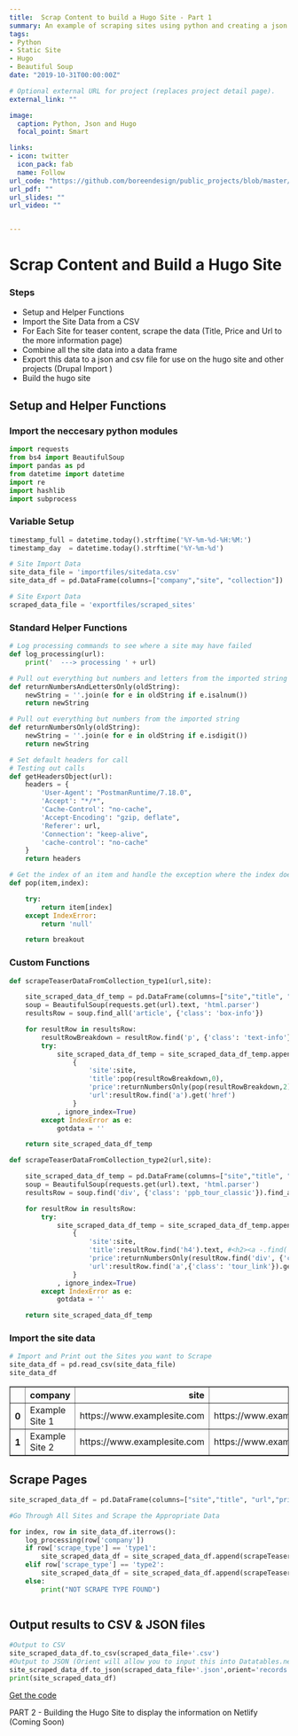 ```yaml
---
title:  Scrap Content to build a Hugo Site - Part 1
summary: An example of scraping sites using python and creating a json file for use in Hugo
tags:
- Python
- Static Site
- Hugo
- Beautiful Soup
date: "2019-10-31T00:00:00Z"

# Optional external URL for project (replaces project detail page).
external_link: ""

image:
  caption: Python, Json and Hugo
  focal_point: Smart

links:
- icon: twitter
  icon_pack: fab
  name: Follow
url_code: "https://github.com/boreendesign/public_projects/blob/master/Scrape%20Content%20and%20Build%20Hugo%20Site.ipynb"
url_pdf: ""
url_slides: ""
url_video: ""


---
```

# Scrap Content and Build a Hugo Site

### Steps
* Setup and Helper Functions
* Import the Site Data from a CSV
* For Each Site for teaser content, scrape the data (Title, Price and Url to the more information page)
* Combine all the site data into a data frame
* Export this data to a json and csv file for use on the hugo site and other projects (Drupal Import )
* Build the hugo site

## Setup and Helper Functions

### Import the neccesary python modules


```python
import requests
from bs4 import BeautifulSoup
import pandas as pd
from datetime import datetime
import re
import hashlib
import subprocess
```

### Variable Setup


```python
timestamp_full = datetime.today().strftime('%Y-%m-%d-%H:%M:')
timestamp_day  = datetime.today().strftime('%Y-%m-%d')

# Site Import Data
site_data_file = 'importfiles/sitedata.csv'
site_data_df = pd.DataFrame(columns=["company","site", "collection"])

# Site Export Data
scraped_data_file = 'exportfiles/scraped_sites'

```

### Standard Helper Functions


```python
# Log processing commands to see where a site may have failed
def log_processing(url):
    print('  ---> processing ' + url)

# Pull out everything but numbers and letters from the imported string
def returnNumbersAndLettersOnly(oldString):
    newString = ''.join(e for e in oldString if e.isalnum())
    return newString

# Pull out everything but numbers from the imported string
def returnNumbersOnly(oldString):
    newString = ''.join(e for e in oldString if e.isdigit())
    return newString

# Set default headers for call
# Testing out calls
def getHeadersObject(url):
    headers = {
        'User-Agent': "PostmanRuntime/7.18.0",
        'Accept': "*/*",
        'Cache-Control': "no-cache",
        'Accept-Encoding': "gzip, deflate",
        'Referer': url,
        'Connection': "keep-alive",
        'cache-control': "no-cache"
    }
    return headers

# Get the index of an item and handle the exception where the index does not exist and set to empty
def pop(item,index):

    try:
        return item[index]
    except IndexError:
        return 'null'

    return breakout
```

### Custom Functions


```python
def scrapeTeaserDataFromCollection_type1(url,site):

    site_scraped_data_df_temp = pd.DataFrame(columns=["site","title", "url","price"])
    soup = BeautifulSoup(requests.get(url).text, 'html.parser')
    resultsRow = soup.find_all('article', {'class': 'box-info'})

    for resultRow in resultsRow:
        resultRowBreakdown = resultRow.find('p', {'class': 'text-info'}).text.split('\n')
        try:
            site_scraped_data_df_temp = site_scraped_data_df_temp.append(
                {
                    'site':site,
                    'title':pop(resultRowBreakdown,0),
                    'price':returnNumbersOnly(pop(resultRowBreakdown,2)),
                    'url':resultRow.find('a').get('href')
                }
            , ignore_index=True)
        except IndexError as e:
            gotdata = ''

    return site_scraped_data_df_temp

def scrapeTeaserDataFromCollection_type2(url,site):

    site_scraped_data_df_temp = pd.DataFrame(columns=["site","title", "url","price"])
    soup = BeautifulSoup(requests.get(url).text, 'html.parser')
    resultsRow = soup.find('div', {'class': 'ppb_tour_classic'}).find_all('div', {'class': 'element'})

    for resultRow in resultsRow:
        try:
            site_scraped_data_df_temp = site_scraped_data_df_temp.append(
                {
                    'site':site,
                    'title':resultRow.find('h4').text, #<h2><a -.find('a'),
                    'price':returnNumbersOnly(resultRow.find('div', {'class': 'tour_price'}).text.strip('$')),
                    'url':resultRow.find('a',{'class': 'tour_link'}).get('href')
                }
            , ignore_index=True)
        except IndexError as e:
            gotdata = ''

    return site_scraped_data_df_temp
```

### Import the site data


```python
# Import and Print out the Sites you want to Scrape
site_data_df = pd.read_csv(site_data_file)
site_data_df
```




<div>
<style scoped>
    .dataframe tbody tr th:only-of-type {
        vertical-align: middle;
    }

    .dataframe tbody tr th {
        vertical-align: top;
    }

    .dataframe thead th {
        text-align: right;
    }
</style>
<table border="1" class="dataframe">
  <thead>
    <tr style="text-align: right;">
      <th></th>
      <th>company</th>
      <th>site</th>
      <th>collection</th>
      <th>scrape_type</th>
    </tr>
  </thead>
  <tbody>
    <tr>
      <th>0</th>
      <td>Example Site 1</td>
      <td>https://www.examplesite.com</td>
      <td>https://www.example.com/bloglist/</td>
      <td>type1</td>
    </tr>
    <tr>
      <th>1</th>
      <td>Example Site 2</td>
      <td>https://www.examplesite.com</td>
      <td>https://www.example.com/bloglist/</td>
      <td>type2</td>
    </tr>
  </tbody>
</table>
</div>



## Scrape Pages


```python
site_scraped_data_df = pd.DataFrame(columns=["site","title", "url","price"])

#Go Through All Sites and Scrape the Appropriate Data

for index, row in site_data_df.iterrows():
    log_processing(row['company'])
    if row['scrape_type'] == 'type1':
        site_scraped_data_df = site_scraped_data_df.append(scrapeTeaserDataFromCollection(row['collection'],row['company']), ignore_index=True)
    elif row['scrape_type'] == 'type2':
        site_scraped_data_df = site_scraped_data_df.append(scrapeTeaserDataFromCollection_type2(row['collection'],row['company']), ignore_index=True)
    else:
        print("NOT SCRAPE TYPE FOUND")



```



## Output results to CSV & JSON files


```python
#Output to CSV
site_scraped_data_df.to_csv(scraped_data_file+'.csv')
#Output to JSON (Orient will allow you to input this into Datatables.net structure for display on a site)
site_scraped_data_df.to_json(scraped_data_file+'.json',orient='records')
print(site_scraped_data_df)
```


[Get the code](https://github.com/boreendesign/public_projects/blob/master/Scrape%20Content%20and%20Build%20Hugo%20Site.ipynb)

PART 2 - Building the Hugo Site to display the information on Netlify (Coming Soon)
